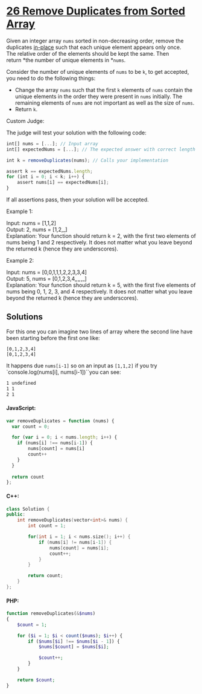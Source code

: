 # [26 Remove Duplicates from Sorted Array](https://leetcode.com/problems/remove-duplicates-from-sorted-array)

Given an integer array `nums` sorted in non-decreasing order, remove the duplicates [in-place](https://en.wikipedia.org/wiki/In-place_algorithm) such that each unique element appears only once. The relative order of the elements should be kept the same. Then return *the number of unique elements in *`nums`.

Consider the number of unique elements of `nums` to be `k`, to get accepted, you need to do the following things:

-   Change the array `nums` such that the first `k` elements of `nums` contain the unique elements in the order they were present in `nums` initially. The remaining elements of `nums` are not important as well as the size of `nums`.
-   Return `k`.

Custom Judge:

The judge will test your solution with the following code:

```js
int[] nums = [...]; // Input array
int[] expectedNums = [...]; // The expected answer with correct length

int k = removeDuplicates(nums); // Calls your implementation

assert k == expectedNums.length;
for (int i = 0; i < k; i++) {
    assert nums[i] == expectedNums[i];
}
```

If all assertions pass, then your solution will be accepted.



Example 1:

Input: nums = [1,1,2]  
Output: 2, nums = [1,2,_]  
Explanation: Your function should return k = 2, with the first two elements of nums being 1 and 2 respectively.
It does not matter what you leave beyond the returned k (hence they are underscores).


Example 2:

Input: nums = [0,0,1,1,1,2,2,3,3,4]  
Output: 5, nums = [0,1,2,3,4,_,_,_,_,_]  
Explanation: Your function should return k = 5, with the first five elements of nums being 0, 1, 2, 3, and 4 respectively.
It does not matter what you leave beyond the returned k (hence they are underscores).


## Solutions

For this one you can imagine two lines of array where the second line have been starting before the first one like:

```[0,1,2,3,4]```  
```[0,1,2,3,4]```

It happens due `nums[i-1]` so on an input as `[1,1,2]` if you try `console.log(nums[i], nums[i-1])``you can see:

```bash
1 undefined
1 1
2 1
```

#### JavaScript:

```js
var removeDuplicates = function (nums) {
  var count = 0;

  for (var i = 0; i < nums.length; i++) {
    if (nums[i] !== nums[i-1]) {
        nums[count] = nums[i]
        count++
    }
  }
  
  return count
};
```

#### C++:

```c++
class Solution {
public:
    int removeDuplicates(vector<int>& nums) {
        int count = 1;

        for(int i = 1; i < nums.size(); i++) {
            if (nums[i] != nums[i-1]) {
                nums[count] = nums[i];
                count++;
            }
        }

        return count;
    }
};
```


#### PHP:

```php
function removeDuplicates(&$nums)
{
    $count = 1;

    for ($i = 1; $i < count($nums); $i++) {
        if ($nums[$i] !== $nums[$i - 1]) {
            $nums[$count] = $nums[$i];

            $count++;
        }
    }

    return $count;
}
```

